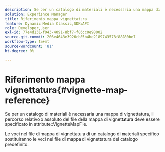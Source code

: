 ```yaml
---
description: Se per un catalogo di materiali è necessaria una mappa di vignettatura, il percorso relativo o assoluto del file della mappa di vignettatura deve essere specificato nell'attributo VignetteMapFile.
solution: Experience Manager
title: Riferimento mappa vignettatura
feature: Dynamic Media Classic,SDK/API
role: Developer,User
exl-id: 77e4d131-f043-4091-8bf7-f85cc0e98002
source-git-commit: 206e4643e3926cb85b4be2189743578f88180be7
workflow-type: tm+mt
source-wordcount: '81'
ht-degree: 0%

---
```


# Riferimento mappa vignettatura{#vignette-map-reference}

Se per un catalogo di materiali è necessaria una mappa di vignettatura, il percorso relativo o assoluto del file della mappa di vignettatura deve essere specificato in attribute::VignetteMapFile.

Le voci nel file di mappa di vignettatura di un catalogo di materiali specifico sostituiranno le voci nel file di mappa di vignettatura del catalogo predefinito.
